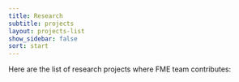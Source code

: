 ```yaml
---
title: Research
subtitle: projects
layout: projects-list
show_sidebar: false
sort: start
---
```


Here are the list of research projects where FME team contributes:
